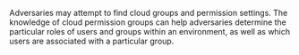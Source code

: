 Adversaries may attempt to find cloud groups and permission settings. The knowledge of cloud permission groups can help adversaries determine the particular roles of users and groups within an environment, as well as which users are associated with a particular group.
